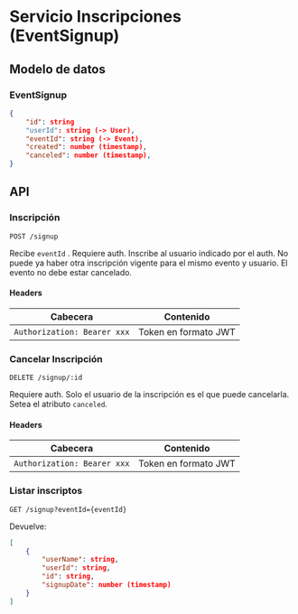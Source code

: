 
# Servicio Inscripciones (EventSignup)

## Modelo de datos

### EventSignup
```json
{
	"id": string
	"userId": string (-> User),
	"eventId": string (-> Event),
	"created": number (timestamp),
	"canceled": number (timestamp),
}
```

## API

### Inscripción

`POST /signup`

Recibe `eventId` . Requiere auth.
Inscribe al usuario indicado por el auth. No puede ya haber otra inscripción vigente para el mismo evento y usuario. El evento no debe estar cancelado.

#### Headers
|Cabecera|Contenido|
|---|---|
|`Authorization: Bearer xxx`|Token en formato JWT|

### Cancelar Inscripción

`DELETE /signup/:id`

Requiere auth. Solo el usuario de la inscripción es el que puede cancelarla.
Setea el atributo `canceled`. 

#### Headers
|Cabecera|Contenido|
|---|---|
|`Authorization: Bearer xxx`|Token en formato JWT|

### Listar inscriptos

`GET /signup?eventId={eventId}`

Devuelve:
```json
[
	{
		"userName": string,
		"userId": string,
		"id": string,
		"signupDate": number (timestamp)
	}
]
```
